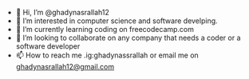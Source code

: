 - 👋 Hi, I’m @ghadynasrallah12
- 👀 I’m interested in computer science and software develping.
- 🌱 I’m currently learning coding on freecodecamp.com
- 💞️ I’m looking to collaborate on any company that needs a coder or  a software developer
- 📫 How to reach me .ig:ghadynassrallah or email me on ghadynasrallah12@gmail.com

<!---
ghadynasrallah12/ghadynasrallah12 is a ✨ special ✨ repository because its `README.md` (this file) appears on your GitHub profile.
You can click the Preview link to take a look at your changes.
--->
